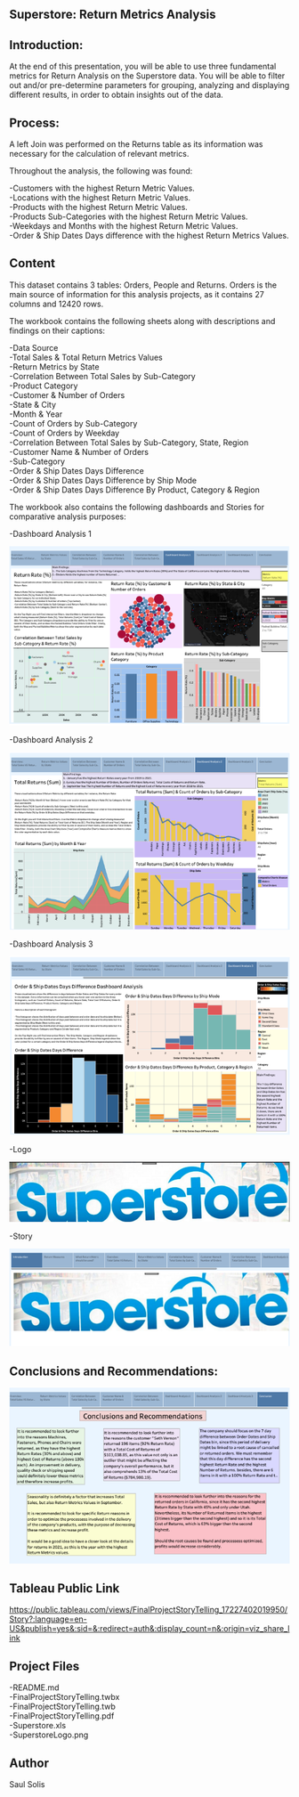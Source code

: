 
## Superstore: Return Metrics Analysis

## Introduction:

At the end of this presentation, you will be able to use three fundamental metrics for
Return Analysis on the Superstore data. You will be able to filter out and/or
pre-determine parameters for grouping, analyzing and displaying different results,
in order to obtain insights out of the data.

## Process: 

A left Join was performed on the Returns table as its information was necessary for the calculation of relevant metrics. <br>

Throughout the analysis, the following was found: <br>

-Customers with the highest Return Metric Values.<br>
-Locations with the highest Return Metric Values.<br>
-Products with the highest Return Metric Values.<br>
-Products Sub-Categories with the highest Return Metric Values.<br>
-Weekdays and Months with the highest Return Metric Values.<br>
-Order & Ship Dates Days difference with the highest Return Metrics Values.<br>

## Content

This dataset contains 3 tables: Orders, People and Returns. Orders is the main source of information for this analysis projects, as it contains 27 columns and 12420 rows. <br>

The workbook contains the following sheets along with descriptions and findings on their captions: <br>

-Data Source<br>
-Total Sales & Total Return Metrics Values<br>
-Return Metrics by State<br>
-Correlation Between Total Sales by Sub-Category<br>
-Product Category<br>
-Customer & Number of Orders<br>
-State & City<br>
-Month & Year<br>
-Count of Orders by Sub-Category<br>
-Count of Orders by Weekday<br>
-Correlation Between Total Sales by Sub-Category, State, Region <br>
-Customer Name & Number of Orders<br>
-Sub-Category<br>
-Order & Ship Dates Days Difference<br>
-Order & Ship Dates Days Difference by Ship Mode<br>
-Order & Ship Dates Days Difference By Product, Category & Region<br>

The workbook also contains the following dashboards and Stories for comparative analysis purposes:

-Dashboard Analysis 1<br>

![Dashboard 1](images/dashboard1.png)

-Dashboard Analysis 2<br>


![Dashboard 2](images/dashboard2.png)

-Dashboard Analysis 3<br>

![Dashboard 3](images/dashboard3.png)

-Logo<br>

![Logo](images/logo.png)

-Story<br>

![Story](images/story.png)

## Conclusions and Recommendations:

![Conclusions and Recommendations](images/conclusions.png)

## Tableau Public Link

https://public.tableau.com/views/FinalProjectStoryTelling_17227402019950/Story?:language=en-US&publish=yes&:sid=&:redirect=auth&:display_count=n&:origin=viz_share_link

## Project Files

-README.md<br>
-FinalProjectStoryTelling.twbx<br>
-FinalProjectStoryTelling.twb<br>
-FinalProjectStoryTelling.pdf<br>
-Superstore.xls<br>
-SuperstoreLogo.png<br>

## Author

Saul Solis
